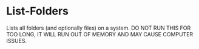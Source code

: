 # List-Folders
Lists all folders (and optionally files) on a system. DO NOT RUN THIS FOR TOO LONG, IT WILL RUN OUT OF MEMORY AND MAY CAUSE COMPUTER ISSUES.
